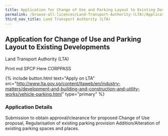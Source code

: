 ```yaml
---
title: Application for Change of Use and Parking Layout to Existing Developments
permalink: /browse-all-licences/Land-Transport-Authority-(LTA)/Application-for-Change-of-Use-and-Parking-Layout-to-Existing-Developments
third_nav_title: Land Transport Authority (LTA)
---
```


## Application for Change of Use and Parking Layout to Existing Developments

Land Transport Authority (LTA)

Print md SPCP Here CORPPASS

{% include button.html text="Apply on LTA" src="http://www.lta.gov.sg/content/ltaweb/en/industry-matters/development-and-building-and-construction-and-utility-works/vehicle-parking.html" type="primary" %}

### Application Details

<p>Submission to obtain approval/clearance for proposed Change of Use proposal, Regularisation of existing parking provision Addition/Alteration of existing parking spaces and places.</p>

